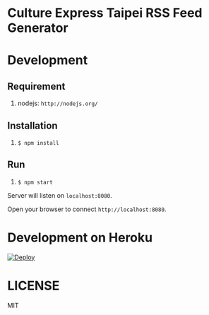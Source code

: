 # Culture Express Taipei RSS Feed Generator


# Development

## Requirement
1. nodejs: `http://nodejs.org/`

## Installation
1. `$ npm install`

## Run
1. `$ npm start`

Server will listen on `localhost:8080`.

Open your browser to connect `http://localhost:8080`.

# Development on Heroku

[![Deploy](https://www.herokucdn.com/deploy/button.png)](https://heroku.com/deploy?template=https://github.com/yhsiang/culture-express)

# LICENSE

MIT